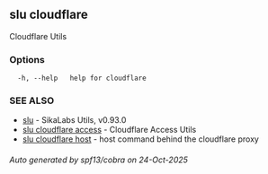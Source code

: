 ## slu cloudflare

Cloudflare Utils

### Options

```
  -h, --help   help for cloudflare
```

### SEE ALSO

* [slu](slu.md)	 - SikaLabs Utils, v0.93.0
* [slu cloudflare access](slu_cloudflare_access.md)	 - Cloudflare Access Utils
* [slu cloudflare host](slu_cloudflare_host.md)	 - host command behind the cloudflare proxy

###### Auto generated by spf13/cobra on 24-Oct-2025
